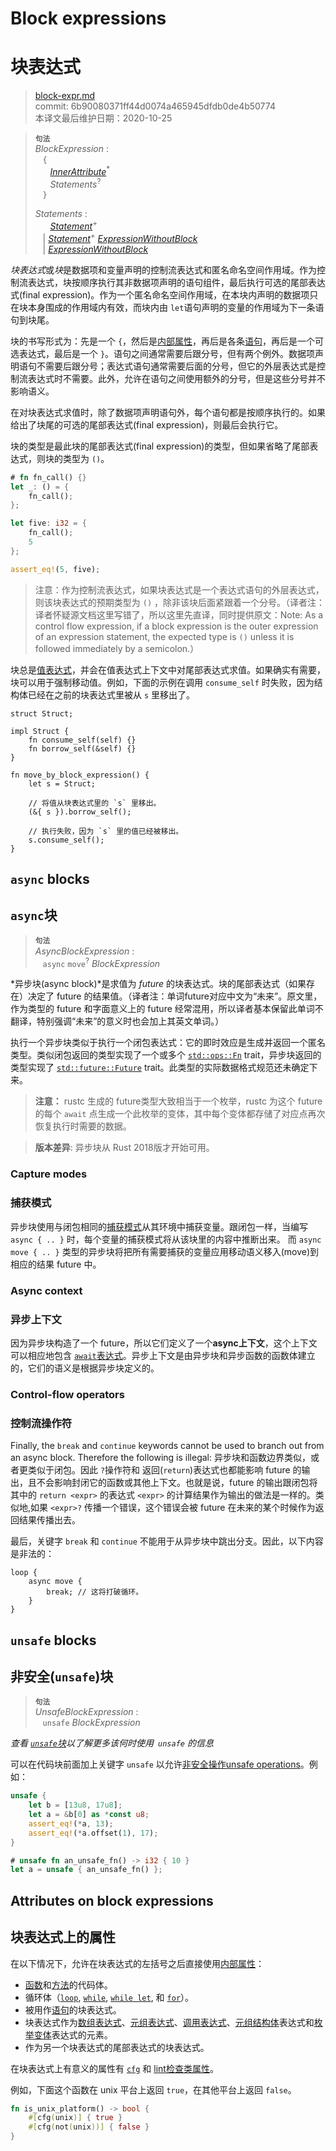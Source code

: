 # Block expressions
# 块表达式

>[block-expr.md](https://github.com/rust-lang/reference/blob/master/src/expressions/block-expr.md)\
>commit: 6b90080371ff44d0074a465945dfdb0de4b50774 \
>本译文最后维护日期：2020-10-25

> **<sup>句法</sup>**\
> _BlockExpression_ :\
> &nbsp;&nbsp; `{`\
> &nbsp;&nbsp; &nbsp;&nbsp; [_InnerAttribute_]<sup>\*</sup>\
> &nbsp;&nbsp; &nbsp;&nbsp; _Statements_<sup>?</sup>\
> &nbsp;&nbsp; `}`
>
> _Statements_ :\
> &nbsp;&nbsp; &nbsp;&nbsp; [_Statement_]<sup>\+</sup>\
> &nbsp;&nbsp; | [_Statement_]<sup>\+</sup> [_ExpressionWithoutBlock_]\
> &nbsp;&nbsp; | [_ExpressionWithoutBlock_]

*块表达式*或*块*是数据项和变量声明的控制流表达式和匿名命名空间作用域。作为控制流表达式，块按顺序执行其非数据项声明的语句组件，最后执行可选的尾部表达式(final expression)。作为一个匿名命名空间作用域，在本块内声明的数据项只在块本身围成的作用域内有效，而块内由 `let`语句声明的变量的作用域为下一条语句到块尾。

块的书写形式为：先是一个 `{`，然后是[内部属性][inner attributes]，再后是各条[语句][statements]，再后是一个可选表达式，最后是一个 `}`。语句之间通常需要后跟分号，但有两个例外。数据项声明语句不需要后跟分号；表达式语句通常需要后面的分号，但它的外层表达式是控制流表达式时不需要。此外，允许在语句之间使用额外的分号，但是这些分号并不影响语义。

在对块表达式求值时，除了数据项声明语句外，每个语句都是按顺序执行的。如果给出了块尾的可选的尾部表达式(final expression)，则最后会执行它。

块的类型是最此块的尾部表达式(final expression)的类型，但如果省略了尾部表达式，则块的类型为 `()`。

```rust
# fn fn_call() {}
let _: () = {
    fn_call();
};

let five: i32 = {
    fn_call();
    5
};

assert_eq!(5, five);
```

> 注意：作为控制流表达式，如果块表达式是一个表达式语句的外层表达式，则该块表达式的预期类型为 `()` ，除非该块后面紧跟着一个分号。（译者注：译者怀疑源文档这里写错了，所以这里先直译，同时提供原文：Note: As a control flow expression, if a block expression is the outer expression of an expression statement, the expected type is `()` unless it is followed immediately by a semicolon.）

块总是[值表达式][value expressions]，并会在值表达式上下文中对尾部表达式求值。如果确实有需要，块可以用于强制移动值。例如，下面的示例在调用 `consume_self` 时失败，因为结构体已经在之前的块表达式里被从 `s` 里移出了。

```rust,compile_fail
struct Struct;

impl Struct {
    fn consume_self(self) {}
    fn borrow_self(&self) {}
}

fn move_by_block_expression() {
    let s = Struct;

    // 将值从块表达式里的 `s` 里移出。
    (&{ s }).borrow_self();

    // 执行失败，因为 `s` 里的值已经被移出。
    s.consume_self();
}
```

## `async` blocks
## `async`块

> **<sup>句法</sup>**\
> _AsyncBlockExpression_ :\
> &nbsp;&nbsp; `async` `move`<sup>?</sup> _BlockExpression_

*异步块(async block)*是求值为 *future* 的块表达式。块的尾部表达式（如果存在）决定了 future 的结果值。（译者注：单词future对应中文为“未来”。原文里，作为类型的 future 和字面意义上的 future 经常混用，所以译者基本保留此单词不翻译，特别强调“未来”的意义时也会加上其英文单词。）

执行一个异步块类似于执行一个闭包表达式：它的即时效应是生成并返回一个匿名类型。类似闭包返回的类型实现了一个或多个 [`std::ops::Fn`] trait，异步块返回的类型实现了 [`std::future::Future`] trait。此类型的实际数据格式规范还未确定下来。

> **注意：** rustc 生成的 future类型大致相当于一个枚举，rustc 为这个 future 的每个 `await` 点生成一个此枚举的变体，其中每个变体都存储了对应点再次恢复执行时需要的数据。

> **版本差异**: 异步块从 Rust 2018版才开始可用。

[`std::ops::Fn`]: https://doc.rust-lang.org/std/ops/trait.Fn.html
[`std::future::Future`]: https://doc.rust-lang.org/std/future/trait.Future.html

### Capture modes
### 捕获模式

异步块使用与闭包相同的[捕获模式][capture modes]从其环境中捕获变量。跟闭包一样，当编写 `async { .. }` 时，每个变量的捕获模式将从该块里的内容中推断出来。
而 `async move { .. }` 类型的异步块将把所有需要捕获的变量应用移动语义移入(move)到相应的结果 future 中。

[capture modes]: ../types/closure.md#capture-modes
[shared references]: ../types/pointer.md#shared-references-
[mutable reference]: ../types/pointer.md#mutables-references-

### Async context
### 异步上下文

因为异步块构造了一个 future，所以它们定义了一个**async上下文**，这个上下文可以相应地包含 [`await`表达式][`await` expressions]。异步上下文是由异步块和异步函数的函数体建立的，它们的语义是根据异步块定义的。

[`await` expressions]: await-expr.md

### Control-flow operators
### 控制流操作符

Finally, the `break` and `continue` keywords cannot be used to branch
out from an async block. Therefore the following is illegal:
异步块和函数边界类似，或者更类似于闭包。因此 `?`操作符和 返回(`return`)表达式也都能影响 future 的输出，且不会影响封闭它的函数或其他上下文。也就是说，future 的输出跟闭包将其中的 `return <expr>` 的表达式 `<expr>` 的计算结果作为输出的做法是一样的。类似地,如果 `<expr>?` 传播一个错误，这个错误会被 future 在未来的某个时候作为返回结果传播出去。

最后，关键字 `break` 和 `continue` 不能用于从异步块中跳出分支。因此，以下内容是非法的：

```rust,edition2018,compile_fail
loop {
    async move {
        break; // 这将打破循环。
    }
}
```

## `unsafe` blocks
## 非安全(`unsafe`)块

> **<sup>句法</sup>**\
> _UnsafeBlockExpression_ :\
> &nbsp;&nbsp; `unsafe` _BlockExpression_

_查看 [`unsafe`块][`unsafe` block]以了解更多该何时使用` unsafe` 的信息_

可以在代码块前面加上关键字 `unsafe` 以允许[非安全操作][unsafe operations][unsafe operations]。例如：

```rust
unsafe {
    let b = [13u8, 17u8];
    let a = &b[0] as *const u8;
    assert_eq!(*a, 13);
    assert_eq!(*a.offset(1), 17);
}

# unsafe fn an_unsafe_fn() -> i32 { 10 }
let a = unsafe { an_unsafe_fn() };
```

## Attributes on block expressions
## 块表达式上的属性

在以下情况下，允许在块表达式的左括号之后直接使用[内部属性][inner attributes]：

* [函数][function]和[方法][method]的代码体。
* 循环体（[`loop`], [`while`], [`while let`], 和 [`for`]）。
* 被用作[语句][statement]的块表达式。
* 块表达式作为[数组表达式][array expressions]、[元组表达式][tuple expressions]、[调用表达式][call expressions]、[元组结构体][struct]表达式和[枚举变体][enum variant]表达式的元素。
* 作为另一个块表达式的尾部表达式的块表达式。
<!-- 本列表需要和 expressions.md 保持同步 -->

在块表达式上有意义的属性有 [`cfg`] 和 [lint检查类属性][the lint check attributes]。

例如，下面这个函数在 unix 平台上返回 `true`，在其他平台上返回 `false`。

```rust
fn is_unix_platform() -> bool {
    #[cfg(unix)] { true }
    #[cfg(not(unix))] { false }
}
```

[`unsafe` block]: ../unsafe-blocks.md
<!-- 上面这几个链接从原文来替换时小心 -->
[_ExpressionWithoutBlock_]: ../expressions.md
[_InnerAttribute_]: ../attributes.md
[_Statement_]: ../statements.md
[`cfg`]: ../conditional-compilation.md
[`for`]: loop-expr.md#iterator-loops
[`loop`]: loop-expr.md#infinite-loops
[`while let`]: loop-expr.md#predicate-pattern-loops
[`while`]: loop-expr.md#predicate-loops
[array expressions]: array-expr.md
[call expressions]: call-expr.md
[enum variant]: enum-variant-expr.md
[function]: ../items/functions.md
[inner attributes]: ../attributes.md
[method]: ../items/associated-items.md#methods
[statement]: ../statements.md
[statements]: ../statements.md
[struct]: struct-expr.md
[the lint check attributes]: ../attributes/diagnostics.md#lint-check-attributes
[tuple expressions]: tuple-expr.md
[unsafe operations]: ../unsafety.md
[value expressions]: ../expressions.md#place-expressions-and-value-expressions

<!-- 2020-11-3 -->
<!-- checked -->
